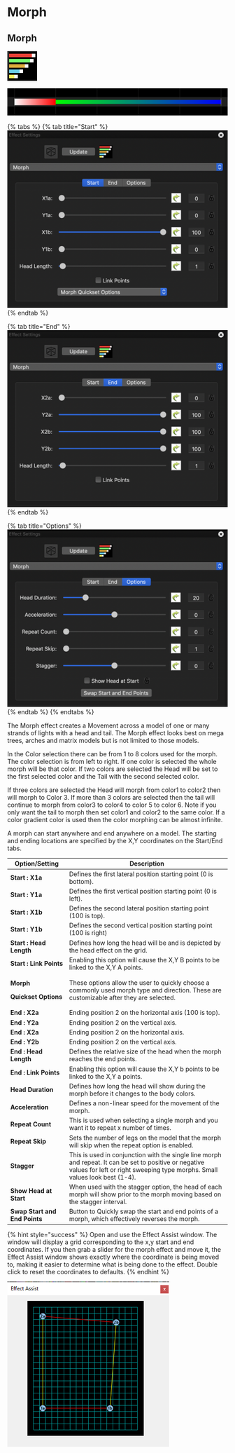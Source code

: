 # Morph

## Morph

![Icon](<../../.gitbook/assets/image (364) (1).png>)

![Sequencer Grid](<../../.gitbook/assets/image (77) (1).png>)

{% tabs %}
{% tab title="Start" %}
![](<../../.gitbook/assets/image (756).png>)
{% endtab %}

{% tab title="End" %}
![](<../../.gitbook/assets/image (519).png>)
{% endtab %}

{% tab title="Options" %}
![](<../../.gitbook/assets/image (426) (1).png>)
{% endtab %}
{% endtabs %}

The Morph effect creates a Movement across a model of one or many strands of lights with a head and tail. The Morph effect looks best on mega trees, arches and matrix models but is not limited to those models.

In the Color selection there can be from 1 to 8 colors used for the morph. The color selection is from left to right. If one color is selected the whole morph will be that color. If two colors are selected the Head will be set to the first selected color and the Tail with the second selected color.

If three colors are selected the Head will morph from color1 to color2 then will morph to Color 3. If more than 3 colors are selected then the tail will continue to morph from color3 to color4 to color 5 to color 6. Note if you only want the tail to morph then set color1 and color2 to the same color. If a color gradient color is used then the color morphing can be almost infinite.

A morph can start anywhere and end anywhere on a model. The starting and ending locations are specified by the X,Y coordinates on the Start/End tabs.

| Option/Setting                                                        | Description                                                                                                                                                                           |
| --------------------------------------------------------------------- | ------------------------------------------------------------------------------------------------------------------------------------------------------------------------------------- |
| **Start : X1a**                                                       | Defines the first lateral position starting point (0 is bottom).                                                                                                                      |
| **Start : Y1a**                                                       | Defines the first vertical position starting point (0 is left).                                                                                                                       |
| **Start : X1b**                                                       | Defines the second lateral position starting point (100 is top).                                                                                                                      |
| **Start : Y1b**                                                       | Defines the second vertical position starting point (100 is right)                                                                                                                    |
| **Start : Head Length**                                               | Defines how long the head will be and is depicted by the head effect on the grid.                                                                                                     |
| **Start : Link Points**                                               | Enabling this option will cause the X,Y B points to be linked to the X,Y A points.                                                                                                    |
| <p><strong>Morph</strong></p><p><strong>Quickset Options</strong></p> | These options allow the user to quickly choose a commonly used morph type and direction. These are customizable after they are selected.                                              |
| **End : X2a**                                                         | Ending position 2 on the horizontal axis (100 is top).                                                                                                                                |
| **End : Y2a**                                                         | Ending position 2 on the vertical axis.                                                                                                                                               |
| **End : X2a**                                                         | Ending position 2 on the horizontal axis.                                                                                                                                             |
| **End : Y2b**                                                         | Ending position 2 on the vertical axis.                                                                                                                                               |
| **End : Head Length**                                                 | Defines the relative size of the head when the morph reaches the end points.                                                                                                          |
| **End : Link Points**                                                 | Enabling this option will cause the X,Y b points to be linked to the X,Y a points.                                                                                                    |
| **Head Duration**                                                     | Defines how long the head will show during the morph before it changes to the body colors.                                                                                            |
| **Acceleration**                                                      | Defines a non-linear speed for the movement of the morph.                                                                                                                             |
| **Repeat Count**                                                      | This is used when selecting a single morph and you want it to repeat x number of times.                                                                                               |
| **Repeat Skip**                                                       | Sets the number of legs on the model that the morph will skip when the repeat option is enabled.                                                                                      |
| **Stagger**                                                           | This is used in conjunction with the single line morph and repeat. It can be set to positive or negative values for left or right sweeping type morphs. Small values look best (1-4). |
| **Show Head at Start**                                                | When used with the stagger option, the head of each morph will show prior to the morph moving based on the stagger interval.                                                          |
| **Swap Start and End Points**                                         | Button to Quickly swap the start and end points of a morph, which effectively reverses the morph.                                                                                     |

{% hint style="success" %}
Open and use the Effect Assist window. The window will display a grid corresponding to the x,y start and end coordinates. If you then grab a slider for the morph effect and move it, the Effect Assist window shows exactly where the coordinate is being moved to, making it easier to determine what is being done to the effect. Double click to reset the coordinates to defaults.
{% endhint %}

![](<../../.gitbook/assets/image (124).png>)

